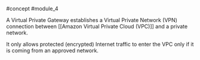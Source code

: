 #concept #module_4

A Virtual Private Gateway establishes a Virtual Private Network (VPN) connection between [[Amazon Virtual Private Cloud (VPC)]] and a private network.

It only allows protected (encrypted) Internet traffic to enter the VPC only if it is coming from an approved network.